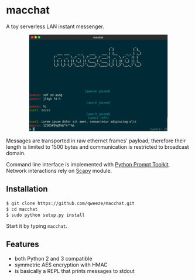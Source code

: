 # macchat
A toy serverless LAN instant messenger.

<p align="center">
  <img src="https://github.com/qweeze/macchat/raw/master/doc/screenshot.png?raw=true" width=75% alt="screenshot"/>
</p>

Messages are transported in raw ethernet frames' payload; therefore their length is limited to 1500 bytes and 
communication is restricted to broadcast domain.

Command line interface is implemented with [Python Prompt Toolkit](https://github.com/jonathanslenders/python-prompt-toolkit/).
Network interactions rely on [Scapy](https://github.com/secdev/scapy) module.

## Installation
```
$ git clone https://github.com/qweeze/macchat.git
$ cd macchat
$ sudo python setup.py install
```
Start it by typing `macchat`.

## Features
- both Python 2 and 3 compatible
- symmetric AES encryption with HMAC
- is basically a REPL that prints messages to stdout
